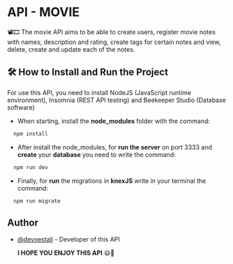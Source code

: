 
# API - MOVIE

📽️🎞️ The movie API aims to be able to create users, register movie notes with names, description and rating, create tags for certain notes and view, delete, create and update each of the notes.


## 🛠️ How to Install and Run the Project

For use this API, you need to install NodeJS (JavaScript runtime environment), Insomnia (REST API testing) and Beekeeper Studio (Database software)

* When starting, install the **node_modules** folder with the command:

```bash
  npm install
```

* After install the node_modules, for **run the server** on port 3333 and **create** your **database** you need to write the command:

```bash
  npm run dev
```

* Finally, for **run** the migrations in **knexJS** write in your terminal the command: 

```bash
  npm run migrate
```
## Author

- [@devnestali](https://www.github.com/devnestali) - Developer of this API


  **I HOPE YOU ENJOY THIS API** 😃🚀

